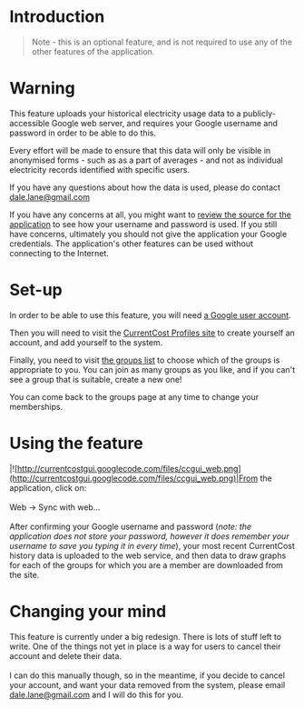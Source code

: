 # Introduction #
> Note - this is an optional feature, and is not required to use any of the other features of the application.

# Warning #
This feature uploads your historical electricity usage data to a publicly-accessible Google web server, and requires your Google username and password in order to be able to do this.

Every effort will be made to ensure that this data will only be visible in anonymised forms - such as as a part of averages - and not as individual electricity records identified with specific users.

If you have any questions about how the data is used, please do contact dale.lane@gmail.com

If you have any concerns at all, you might want to [review the source for the application](http://code.google.com/p/currentcostgui/source/browse/trunk) to see how your username and password is used. If you still have concerns, ultimately you should not give the application your Google credentials. The application's other features can be used without connecting to the Internet.

# Set-up #
In order to be able to use this feature, you will need [a Google user account](https://www.google.com/accounts).

Then you will need to visit the [CurrentCost Profiles site](http://currentcost.appspot.com/profile) to create yourself an account, and add yourself to the system.

Finally, you need to visit [the groups list](http://currentcost.appspot.com/groups/list) to choose which of the groups is appropriate to you. You can join as many groups as you like, and if you can't see a group that is suitable, create a new one!

You can come back to the groups page at any time to change your memberships.

# Using the feature #

|![http://currentcostgui.googlecode.com/files/ccgui_web.png](http://currentcostgui.googlecode.com/files/ccgui_web.png)|From the application, click on: <br><br>Web -> Sync with web...<br><br>After confirming your Google username and password (<i>note: the application does not store your password, however it does remember your username to save you typing it in every time</i>), your most recent CurrentCost history data is uploaded to the web service, and then data to draw graphs for each of the groups for which you are a member are downloaded from the site. </tbody></table>

<h1>Changing your mind</h1>

This feature is currently under a big redesign. There is lots of stuff left to write. One of the things not yet in place is a way for users to cancel their account and delete their data.<br>
<br>
I can do this manually though, so in the meantime, if you decide to cancel your account, and want your data removed from the system, please email dale.lane@gmail.com and I will do this for you.